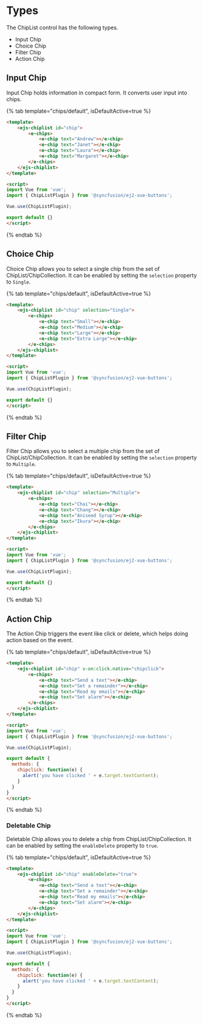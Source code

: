 # Types

The ChipList control has the following types.

* Input Chip
* Choice Chip
* Filter Chip
* Action Chip

## Input Chip

Input Chip holds information in compact form. It converts user input into chips.

{% tab template="chips/default", isDefaultActive=true %}

```html
<template>
    <ejs-chiplist id="chip">
        <e-chips>
            <e-chip text="Andrew"></e-chip>
            <e-chip text="Janet"></e-chip>  
            <e-chip text="Laura"></e-chip>
            <e-chip text="Margaret"></e-chip>
        </e-chips>
    </ejs-chiplist>
</template>

<script>
import Vue from 'vue';
import { ChipListPlugin } from '@syncfusion/ej2-vue-buttons';

Vue.use(ChipListPlugin);

export default {}
</script>

```

{% endtab %}

## Choice Chip

Choice Chip allows you to select a single chip from the set of ChipList/ChipCollection. It can be enabled by setting the `selection` property to `Single`.

{% tab template="chips/default", isDefaultActive=true %}

```html
<template>
    <ejs-chiplist id="chip" selection="Single">
        <e-chips>
            <e-chip text="Small"></e-chip>
            <e-chip text="Medium"></e-chip>
            <e-chip text="Large"></e-chip>
            <e-chip text="Extra Large"></e-chip>
        </e-chips>
    </ejs-chiplist>
</template>

<script>
import Vue from 'vue';
import { ChipListPlugin } from '@syncfusion/ej2-vue-buttons';

Vue.use(ChipListPlugin);

export default {}
</script>

```

{% endtab %}

## Filter Chip

Filter Chip allows you to select a multiple chip from the set of ChipList/ChipCollection. It can be enabled by setting the `selection` property to `Multiple`.

{% tab template="chips/default", isDefaultActive=true %}

```html
<template>
    <ejs-chiplist id="chip" selection="Multiple">
        <e-chips>
            <e-chip text="Chai"></e-chip>
            <e-chip text="Chang"></e-chip>
            <e-chip text="Aniseed Syrup"></e-chip>
            <e-chip text="Ikura"></e-chip>
        </e-chips>
    </ejs-chiplist>
</template>

<script>
import Vue from 'vue';
import { ChipListPlugin } from '@syncfusion/ej2-vue-buttons';

Vue.use(ChipListPlugin);

export default {}
</script>

```

{% endtab %}

## Action Chip

The Action Chip triggers the event like click or delete, which helps doing action based on the event.

{% tab template="chips/default", isDefaultActive=true %}

```html
<template>
    <ejs-chiplist id="chip" v-on:click.native="chipclick">
        <e-chips>
            <e-chip text="Send a text"></e-chip>
            <e-chip text="Set a remainder"></e-chip>
            <e-chip text="Read my emails"></e-chip>
            <e-chip text="Set alarm"></e-chip>
        </e-chips>
    </ejs-chiplist>
</template>

<script>
import Vue from 'vue';
import { ChipListPlugin } from '@syncfusion/ej2-vue-buttons';

Vue.use(ChipListPlugin);

export default {
  methods: {
    chipclick: function(e) {
      alert('you have clicked ' + e.target.textContent);
    }
  }
}
</script>

```

{% endtab %}

### Deletable Chip

Deletable Chip allows you to delete a chip from ChipList/ChipCollection. It can be enabled by setting the `enableDelete` property to `true`.

{% tab template="chips/default", isDefaultActive=true %}

```html
<template>
    <ejs-chiplist id="chip" enableDelete="true">
        <e-chips>
            <e-chip text="Send a text"></e-chip>
            <e-chip text="Set a remainder"></e-chip>
            <e-chip text="Read my emails"></e-chip>
            <e-chip text="Set alarm"></e-chip>
        </e-chips>
    </ejs-chiplist>
</template>

<script>
import Vue from 'vue';
import { ChipListPlugin } from '@syncfusion/ej2-vue-buttons';

Vue.use(ChipListPlugin);

export default {
  methods: {
    chipclick: function(e) {
      alert('you have clicked ' + e.target.textContent);
    }
  }
}
</script>

```

{% endtab %}